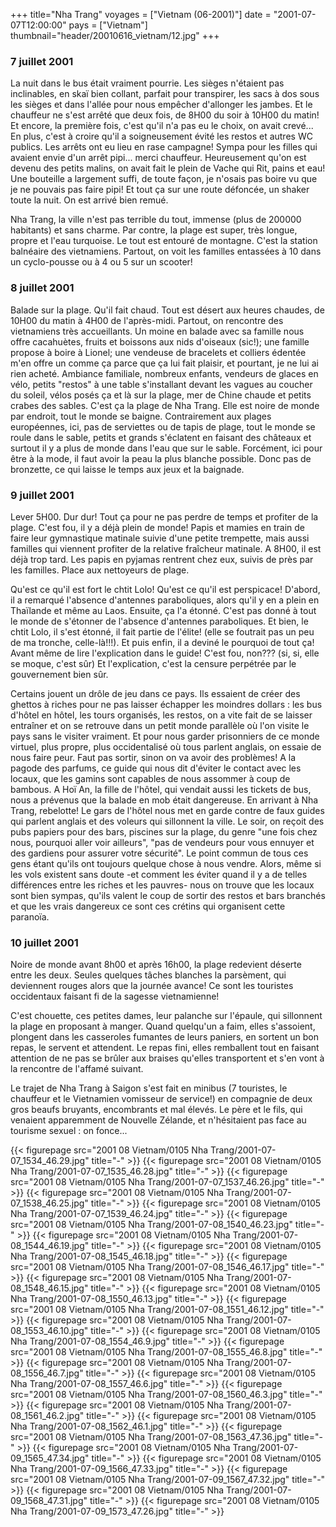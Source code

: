 +++
title="Nha Trang"
voyages = ["Vietnam (06-2001)"]
date = "2001-07-07T12:00:00"
pays = ["Vietnam"]
thumbnail="header/20010616_vietnam/12.jpg"
+++
### 7 juillet 2001

La nuit dans le bus était vraiment pourrie. Les sièges n'étaient pas inclinables, 
en skaï bien collant, parfait pour transpirer, les sacs à dos sous les sièges 
et dans l'allée pour nous empêcher d'allonger les jambes. Et le chauffeur ne 
s'est arrêté que deux fois, de 8H00 du soir à 10H00 du matin! Et encore, la 
première fois, c'est qu'il n'a pas eu le choix, on avait crevé... En plus, c'est 
à croire qu'il a soigneusement évité les restos et autres WC publics. Les arrêts 
ont eu lieu en rase campagne! Sympa pour les filles qui avaient envie d'un arrêt 
pipi... merci chauffeur. Heureusement qu'on est devenu des petits malins, on 
avait fait le plein de Vache qui Rit, pains et eau! Une bouteille a largement 
suffi, de toute façon, je n'osais pas boire vu que je ne pouvais pas faire pipi! 
Et tout ça sur une route défoncée, un shaker toute la nuit. On est arrivé bien 
remué. 

Nha Trang, la ville n'est pas terrible du tout, immense (plus de 200000 habitants) 
et sans charme. Par contre, la plage est super, très longue, propre et l'eau 
turquoise. Le tout est entouré de montagne. C'est la station balnéaire des vietnamiens. 
Partout, on voit les familles entassées à 10 dans un cyclo-pousse ou à 4 ou 
5 sur un scooter!

### 8 juillet 2001

Balade sur la plage. Qu'il fait chaud. Tout est désert aux heures chaudes, 
de 10H00 du matin à 4H00 de l'après-midi. Partout, on rencontre des vietnamiens 
très accueillants. Un moine en balade avec sa famille nous offre cacahuètes, 
fruits et boissons aux nids d'oiseaux (sic!); une famille propose à boire à 
Lionel; une vendeuse de bracelets et colliers édentée m'en offre un comme ça 
parce que ça lui fait plaisir, et pourtant, je ne lui ai rien acheté. Ambiance 
familiale, nombreux enfants, vendeurs de glaces en vélo, petits "restos" à une 
table s'installant devant les vagues au coucher du soleil, vélos posés ça et 
là sur la plage, mer de Chine chaude et petits crabes des sables. C'est ça la 
plage de Nha Trang. Elle est noire de monde par endroit, tout le monde se baigne. 
Contrairement aux plages européennes, ici, pas de serviettes ou de tapis de 
plage, tout le monde se roule dans le sable, petits et grands s'éclatent en 
faisant des châteaux et surtout il y a plus de monde dans l'eau que sur le sable. 
Forcément, ici pour être à la mode, il faut avoir la peau la plus blanche possible. 
Donc pas de bronzette, ce qui laisse le temps aux jeux et la baignade.

### 9 juillet 2001

Lever 5H00. Dur dur! Tout ça pour ne pas perdre de temps et profiter de la 
plage. C'est fou, il y a déjà plein de monde! Papis et mamies en train de faire 
leur gymnastique matinale suivie d'une petite trempette, mais aussi familles 
qui viennent profiter de la relative fraîcheur matinale. A 8H00, il est déjà 
trop tard. Les papis en pyjamas rentrent chez eux, suivis de près par les familles. 
Place aux nettoyeurs de plage. 

Qu'est ce qu'il est fort le chtit Lolo! Qu'est ce qu'il est perspicace! D'abord, 
il a remarqué l'absence d'antennes paraboliques, alors qu'il y en a plein en 
Thaïlande et même au Laos. Ensuite, ça l'a étonné. C'est pas donné à tout le 
monde de s'étonner de l'absence d'antennes paraboliques. Et bien, le chtit Lolo, 
il s'est étonné, il fait partie de l'élite! (elle se foutrait pas un peu de 
ma tronche, celle-là!!!). Et puis enfin, il a deviné le pourquoi de tout ça! 
Avant même de lire l'explication dans le guide! C'est fou, non??? (si, si, elle 
se moque, c'est sûr) Et l'explication, c'est la censure perpétrée par le gouvernement 
bien sûr.

Certains jouent un drôle de jeu dans ce pays. Ils essaient de créer des ghettos 
à riches pour ne pas laisser échapper les moindres dollars : les bus d'hôtel 
en hôtel, les tours organisés, les restos, on a vite fait de se laisser entraîner 
et on se retrouve dans un petit monde parallèle où l'on visite le pays sans 
le visiter vraiment. Et pour nous garder prisonniers de ce monde virtuel, plus 
propre, plus occidentalisé où tous parlent anglais, on essaie de nous faire 
peur. Faut pas sortir, sinon on va avoir des problèmes! A la pagode des parfums, 
ce guide qui nous dit d'éviter le contact avec les locaux, que les gamins sont 
capables de nous assommer à coup de bambous. A Hoï An, la fille de l'hôtel, 
qui vendait aussi les tickets de bus, nous a prévenus que la balade en mob était 
dangereuse. En arrivant à Nha Trang, rebelotte! Le gars de l'hôtel nous met 
en garde contre de faux guides qui parlent anglais et des voleurs qui sillonnent 
la ville. Le soir, on reçoit des pubs papiers pour des bars, piscines sur la 
plage, du genre "une fois chez nous, pourquoi aller voir ailleurs", "pas de 
vendeurs pour vous ennuyer et des gardiens pour assurer votre sécurité". Le 
point commun de tous ces gens étant qu'ils ont toujours quelque chose à nous 
vendre. Alors, même si les vols existent sans doute -et comment les éviter quand 
il y a de telles différences entre les riches et les pauvres- nous on trouve 
que les locaux sont bien sympas, qu'ils valent le coup de sortir des restos 
et bars branchés et que les vrais dangereux ce sont ces crétins qui organisent 
cette paranoïa.

### 10 juillet 2001

Noire de monde avant 8h00 et après 16h00, la plage redevient déserte entre 
les deux. Seules quelques tâches blanches la parsèment, qui deviennent rouges 
alors que la journée avance! Ce sont les touristes occidentaux faisant fi de 
la sagesse vietnamienne! 

C'est chouette, ces petites dames, leur palanche sur l'épaule, qui sillonnent 
la plage en proposant à manger. Quand quelqu'un a faim, elles s'assoient, plongent 
dans les casseroles fumantes de leurs paniers, en sortent un bon repas, le servent 
et attendent. Le repas fini, elles remballent tout en faisant attention de ne 
pas se brûler aux braises qu'elles transportent et s'en vont à la rencontre 
de l'affamé suivant.

Le trajet de Nha Trang à Saigon s'est fait en minibus (7 touristes, le chauffeur 
et le Vietnamien vomisseur de service!) en compagnie de deux gros beaufs bruyants, 
encombrants et mal élevés. Le père et le fils, qui venaient apparemment de Nouvelle 
Zélande, et n'hésitaient pas face au tourisme sexuel : on fonce...


<div id="TOTO">{{< figurepage src="2001 08 Vietnam/0105 Nha Trang/2001-07-07_1534_46.29.jpg" title="-"  >}}
{{< figurepage src="2001 08 Vietnam/0105 Nha Trang/2001-07-07_1535_46.28.jpg" title="-"  >}}
{{< figurepage src="2001 08 Vietnam/0105 Nha Trang/2001-07-07_1537_46.26.jpg" title="-"  >}}
{{< figurepage src="2001 08 Vietnam/0105 Nha Trang/2001-07-07_1538_46.25.jpg" title="-"  >}}
{{< figurepage src="2001 08 Vietnam/0105 Nha Trang/2001-07-07_1539_46.24.jpg" title="-"  >}}
{{< figurepage src="2001 08 Vietnam/0105 Nha Trang/2001-07-08_1540_46.23.jpg" title="-"  >}}
{{< figurepage src="2001 08 Vietnam/0105 Nha Trang/2001-07-08_1544_46.19.jpg" title="-"  >}}
{{< figurepage src="2001 08 Vietnam/0105 Nha Trang/2001-07-08_1545_46.18.jpg" title="-"  >}}
{{< figurepage src="2001 08 Vietnam/0105 Nha Trang/2001-07-08_1546_46.17.jpg" title="-"  >}}
{{< figurepage src="2001 08 Vietnam/0105 Nha Trang/2001-07-08_1548_46.15.jpg" title="-"  >}}
{{< figurepage src="2001 08 Vietnam/0105 Nha Trang/2001-07-08_1550_46.13.jpg" title="-"  >}}
{{< figurepage src="2001 08 Vietnam/0105 Nha Trang/2001-07-08_1551_46.12.jpg" title="-"  >}}
{{< figurepage src="2001 08 Vietnam/0105 Nha Trang/2001-07-08_1553_46.10.jpg" title="-"  >}}
{{< figurepage src="2001 08 Vietnam/0105 Nha Trang/2001-07-08_1554_46.9.jpg" title="-"  >}}
{{< figurepage src="2001 08 Vietnam/0105 Nha Trang/2001-07-08_1555_46.8.jpg" title="-"  >}}
{{< figurepage src="2001 08 Vietnam/0105 Nha Trang/2001-07-08_1556_46.7.jpg" title="-"  >}}
{{< figurepage src="2001 08 Vietnam/0105 Nha Trang/2001-07-08_1557_46.6.jpg" title="-"  >}}
{{< figurepage src="2001 08 Vietnam/0105 Nha Trang/2001-07-08_1560_46.3.jpg" title="-"  >}}
{{< figurepage src="2001 08 Vietnam/0105 Nha Trang/2001-07-08_1561_46.2.jpg" title="-"  >}}
{{< figurepage src="2001 08 Vietnam/0105 Nha Trang/2001-07-08_1562_46.1.jpg" title="-"  >}}
{{< figurepage src="2001 08 Vietnam/0105 Nha Trang/2001-07-08_1563_47.36.jpg" title="-"  >}}
{{< figurepage src="2001 08 Vietnam/0105 Nha Trang/2001-07-09_1565_47.34.jpg" title="-"  >}}
{{< figurepage src="2001 08 Vietnam/0105 Nha Trang/2001-07-09_1566_47.33.jpg" title="-"  >}}
{{< figurepage src="2001 08 Vietnam/0105 Nha Trang/2001-07-09_1567_47.32.jpg" title="-"  >}}
{{< figurepage src="2001 08 Vietnam/0105 Nha Trang/2001-07-09_1568_47.31.jpg" title="-"  >}}
{{< figurepage src="2001 08 Vietnam/0105 Nha Trang/2001-07-09_1573_47.26.jpg" title="-"  >}}
</DIV>

